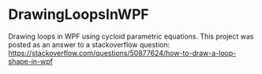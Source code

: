 # DrawingLoopsInWPF
Drawing loops in WPF using cycloid parametric equations. This project was posted as an answer to a stackoverflow question: https://stackoverflow.com/questions/50877624/how-to-draw-a-loop-shape-in-wpf
